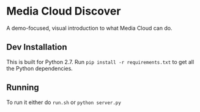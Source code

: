 Media Cloud Discover
====================

A demo-focused, visual introduction to what Media Cloud can do.

Dev Installation
----------------

This is built for Python 2.7.  Run `pip install -r requirements.txt` to get all the Python dependencies.

Running
-------

To run it either do `run.sh` or `python server.py`
